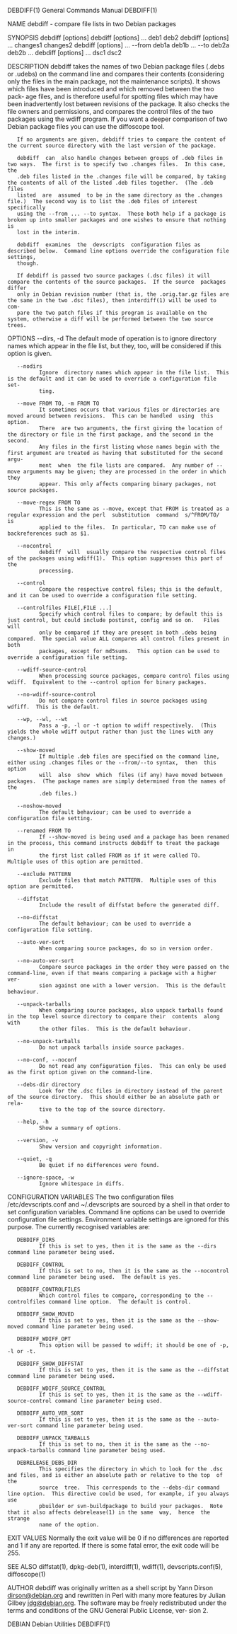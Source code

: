 DEBDIFF(1)                                                    General Commands Manual                                                   DEBDIFF(1)

NAME
       debdiff - compare file lists in two Debian packages

SYNOPSIS
       debdiff [options]
       debdiff [options] ... deb1 deb2
       debdiff [options] ... changes1 changes2
       debdiff [options] ... --from deb1a deb1b ...  --to deb2a deb2b ...
       debdiff [options] ... dsc1 dsc2

DESCRIPTION
       debdiff takes the names of two Debian package files (.debs or .udebs) on the command line and compares their contents (considering only the
       files in the main package, not the maintenance scripts).  It shows which files have been introduced and which removed between the two pack‐
       age  files,  and  is  therefore useful for spotting files which may have been inadvertently lost between revisions of the package.  It also
       checks the file owners and permissions, and compares the control files of the two packages using the wdiff program.  If you want  a  deeper
       comparison of two Debian package files you can use the diffoscope tool.

       If no arguments are given, debdiff tries to compare the content of the current source directory with the last version of the package.

       debdiff  can  also handle changes between groups of .deb files in two ways.  The first is to specify two .changes files.  In this case, the
       .deb files listed in the .changes file will be compared, by taking the contents of all of the listed .deb files together.  (The .deb  files
       listed  are  assumed  to be in the same directory as the .changes file.)  The second way is to list the .deb files of interest specifically
       using the --from ... --to syntax.  These both help if a package is broken up into smaller packages and one wishes to ensure that nothing is
       lost in the interim.

       debdiff  examines  the  devscripts  configuration files as described below.  Command line options override the configuration file settings,
       though.

       If debdiff is passed two source packages (.dsc files) it will compare the contents of the source packages.  If the source  packages  differ
       only in Debian revision number (that is, the .orig.tar.gz files are the same in the two .dsc files), then interdiff(1) will be used to com‐
       pare the two patch files if this program is available on the system, otherwise a diff will be performed between the two source trees.

OPTIONS
       --dirs, -d
              The default mode of operation is to ignore directory names which appear in the file list, but they, too, will be considered if  this
              option is given.

       --nodirs
              Ignore  directory names which appear in the file list.  This is the default and it can be used to override a configuration file set‐
              ting.

       --move FROM TO, -m FROM TO
              It sometimes occurs that various files or directories are moved around between revisions.  This can be handled  using  this  option.
              There  are two arguments, the first giving the location of the directory or file in the first package, and the second in the second.
              Any files in the first listing whose names begin with the first argument are treated as having that substituted for the second argu‐
              ment  when  the file lists are compared.  Any number of --move arguments may be given; they are processed in the order in which they
              appear. This only affects comparing binary packages, not source packages.

       --move-regex FROM TO
              This is the same as --move, except that FROM is treated as a regular expression and the perl  substitution  command  s/^FROM/TO/  is
              applied to the files.  In particular, TO can make use of backreferences such as $1.

       --nocontrol
              debdiff  will  usually compare the respective control files of the packages using wdiff(1).  This option suppresses this part of the
              processing.

       --control
              Compare the respective control files; this is the default, and it can be used to override a configuration file setting.

       --controlfiles FILE[,FILE ...]
              Specify which control files to compare; by default this is just control, but could include postinst, config and so on.   Files  will
              only be compared if they are present in both .debs being compared.  The special value ALL compares all control files present in both
              packages, except for md5sums.  This option can be used to override a configuration file setting.

       --wdiff-source-control
              When processing source packages, compare control files using wdiff.  Equivalent to the --control option for binary packages.

       --no-wdiff-source-control
              Do not compare control files in source packages using wdfiff.  This is the default.

       --wp, --wl, --wt
              Pass a -p, -l or -t option to wdiff respectively.  (This yields the whole wdiff output rather than just the lines with any changes.)

       --show-moved
              If multiple .deb files are specified on the command line, either using .changes files or the --from/--to syntax,  then  this  option
              will  also  show  which  files (if any) have moved between packages.  (The package names are simply determined from the names of the
              .deb files.)

       --noshow-moved
              The default behaviour; can be used to override a configuration file setting.

       --renamed FROM TO
              If --show-moved is being used and a package has been renamed in the process, this command instructs debdiff to treat the package  in
              the first list called FROM as if it were called TO.  Multiple uses of this option are permitted.

       --exclude PATTERN
              Exclude files that match PATTERN.  Multiple uses of this option are permitted.

       --diffstat
              Include the result of diffstat before the generated diff.

       --no-diffstat
              The default behaviour; can be used to override a configuration file setting.

       --auto-ver-sort
              When comparing source packages, do so in version order.

       --no-auto-ver-sort
              Compare source packages in the order they were passed on the command-line, even if that means comparing a package with a higher ver‐
              sion against one with a lower version.  This is the default behaviour.

       --unpack-tarballs
              When comparing source packages, also unpack tarballs found in the top level source directory to compare their  contents  along  with
              the other files.  This is the default behaviour.

       --no-unpack-tarballs
              Do not unpack tarballs inside source packages.

       --no-conf, --noconf
              Do not read any configuration files.  This can only be used as the first option given on the command-line.

       --debs-dir directory
              Look for the .dsc files in directory instead of the parent of the source directory.  This should either be an absolute path or rela‐
              tive to the top of the source directory.

       --help, -h
              Show a summary of options.

       --version, -v
              Show version and copyright information.

       --quiet, -q
              Be quiet if no differences were found.

       --ignore-space, -w
              Ignore whitespace in diffs.

CONFIGURATION VARIABLES
       The two configuration files /etc/devscripts.conf and ~/.devscripts are sourced by a shell in that order  to  set  configuration  variables.
       Command line options can be used to override configuration file settings.  Environment variable settings are ignored for this purpose.  The
       currently recognised variables are:

       DEBDIFF_DIRS
              If this is set to yes, then it is the same as the --dirs command line parameter being used.

       DEBDIFF_CONTROL
              If this is set to no, then it is the same as the --nocontrol command line parameter being used.  The default is yes.

       DEBDIFF_CONTROLFILES
              Which control files to compare, corresponding to the --controlfiles command line option.  The default is control.

       DEBDIFF_SHOW_MOVED
              If this is set to yes, then it is the same as the --show-moved command line parameter being used.

       DEBDIFF_WDIFF_OPT
              This option will be passed to wdiff; it should be one of -p, -l or -t.

       DEBDIFF_SHOW_DIFFSTAT
              If this is set to yes, then it is the same as the --diffstat command line parameter being used.

       DEBDIFF_WDIFF_SOURCE_CONTROL
              If this is set to yes, then it is the same as the --wdiff-source-control command line parameter being used.

       DEBDIFF_AUTO_VER_SORT
              If this is set to yes, then it is the same as the --auto-ver-sort command line parameter being used.

       DEBDIFF_UNPACK_TARBALLS
              If this is set to no, then it is the same as the --no-unpack-tarballs command line parameter being used.

       DEBRELEASE_DEBS_DIR
              This specifies the directory in which to look for the .dsc and files, and is either an absolute path or relative to the top  of  the
              source  tree.  This corresponds to the --debs-dir command line option.  This directive could be used, for example, if you always use
              pbuilder or svn-buildpackage to build your packages.  Note that it also affects debrelease(1) in the same  way,  hence  the  strange
              name of the option.

EXIT VALUES
       Normally  the  exit  value will be 0 if no differences are reported and 1 if any are reported.  If there is some fatal error, the exit code
       will be 255.

SEE ALSO
       diffstat(1), dpkg-deb(1), interdiff(1), wdiff(1), devscripts.conf(5), diffoscope(1)

AUTHOR
       debdiff was originally written as a shell script by Yann Dirson <dirson@debian.org> and rewritten in Perl with many more features by Julian
       Gilbey  <jdg@debian.org>.   The software may be freely redistributed under the terms and conditions of the GNU General Public License, ver‐
       sion 2.

DEBIAN                                                           Debian Utilities                                                       DEBDIFF(1)
